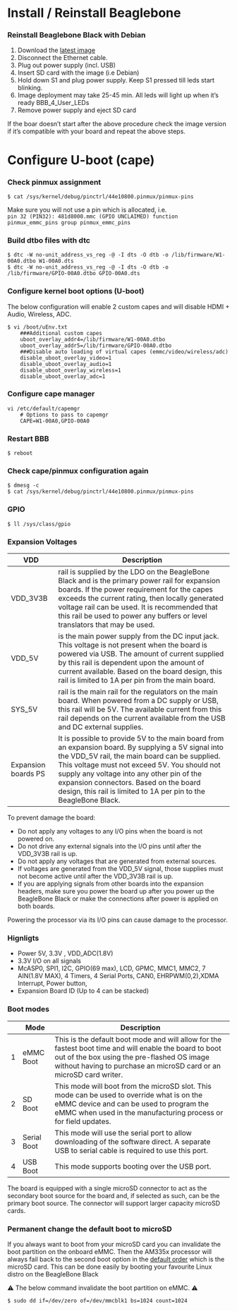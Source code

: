 # Install / Reinstall Beaglebone

### Reinstall Beaglebone Black with Debian

1. Download the [latest image](http://beagleboard.org/latest-images)
2. Disconnect the Ethernet cable.
3. Plug out power supply (incl. USB)
4. Insert SD card with the image (i.e Debian)
5. Hold down S1 and plug power supply. Keep S1 pressed till leds start blinking.
6. Image deployment may take 25-45 min. All leds will light up when it’s ready BBB_4_User_LEDs
7. Remove power supply and eject SD card

If the boar doesn’t start after the above procedure check the image version if it’s compatible with your board and repeat the above steps.

# Configure U-boot (cape)

### Check pinmux assignment
~~~
$ cat /sys/kernel/debug/pinctrl/44e10800.pinmux/pinmux-pins
~~~
Make sure you will not use a pin which is allocated, i.e.<br>`pin 32 (PIN32): 481d8000.mmc (GPIO UNCLAIMED) function pinmux_emmc_pins group pinmux_emmc_pins`

### Build dtbo files with dtc
~~~
$ dtc -W no-unit_address_vs_reg -@ -I dts -O dtb -o /lib/firmware/W1-00A0.dtbo W1-00A0.dts
$ dtc -W no-unit_address_vs_reg -@ -I dts -O dtb -o /lib/firmware/GPIO-00A0.dtbo GPIO-00A0.dts
~~~


### Configure kernel boot options (U-boot)

The below configuration will enable 2 custom capes and will disable HDMI + Audio, Wireless, ADC.
~~~
$ vi /boot/uEnv.txt
	###Additional custom capes
	uboot_overlay_addr4=/lib/firmware/W1-00A0.dtbo
	uboot_overlay_addr5=/lib/firmware/GPIO-00A0.dtbo
	###Disable auto loading of virtual capes (emmc/video/wireless/adc)
	disable_uboot_overlay_video=1
	disable_uboot_overlay_audio=1
	disable_uboot_overlay_wireless=1
	disable_uboot_overlay_adc=1
~~~

### Configure cape manager

~~~
vi /etc/default/capemgr
	# Options to pass to capemgr
	CAPE=W1-00A0,GPIO-00A0
~~~

### Restart BBB

~~~
$ reboot
~~~

### Check cape/pinmux configuration again
~~~
$ dmesg -c
$ cat /sys/kernel/debug/pinctrl/44e10800.pinmux/pinmux-pins
~~~

### GPIO
~~~
$ ll /sys/class/gpio
~~~

### Expansion Voltages

| VDD | Description |
|---|---|
| VDD_3V3B | rail is supplied by the LDO on the BeagleBone Black and is the primary power rail for expansion boards. If the power requirement for the capes exceeds the current rating, then locally generated voltage rail can be used. It is recommended that this rail be used to power any buffers or level translators that may be used. |
| VDD_5V | is the main power supply from the DC input jack. This voltage is not present when the board is powered via USB. The amount of current supplied by this rail is dependent upon the amount of current available. Based on the board design, this rail is limited to 1A per pin from the main board. |
| SYS_5V | rail is the main rail for the regulators on the main board. When powered from a DC supply or USB, this rail will be 5V. The available current from this rail depends on the current available from the USB and DC external supplies. |
| Expansion boards PS | It is possible to provide 5V to the main board from an expansion board. By supplying a 5V signal into the VDD_5V rail, the main board can be supplied. This voltage must not exceed 5V. You should not supply any voltage into any other pin of the expansion connectors. Based on the board design, this rail is limited to 1A per pin to the BeagleBone Black. |

To prevent damage the board:
- Do not apply any voltages to any I/O pins when the board is not powered on.
- Do not drive any external signals into the I/O pins until after the VDD_3V3B rail is up.
- Do not apply any voltages that are generated from external sources.
- If voltages are generated from the VDD_5V signal, those supplies must not become active until after the VDD_3V3B rail is up.
- If you are applying signals from other boards into the expansion headers, make sure you power the board up after you power up the BeagleBone Black or make the connections after power is applied on both boards.

Powering the processor via its I/O pins can cause damage to the processor.

### Hignligts

- Power 5V, 3.3V , VDD_ADC(1.8V)
- 3.3V I/O on all signals
- McASP0, SPI1, I2C, GPIO(69 max), LCD, GPMC, MMC1, MMC2, 7 AIN(1.8V MAX), 4 Timers, 4 Serial Ports, CAN0, EHRPWM(0,2),XDMA Interrupt, Power button, 
- Expansion Board ID (Up to 4 can be stacked)

### Boot modes

|| Mode | Description |
|---|---|---|
| 1 | eMMC Boot | This is the default boot mode and will allow for the fastest boot time and will enable the board to boot out of the box using the pre-flashed OS image without having to purchase an microSD card or an microSD card writer. |
| 2 | SD Boot | This mode will boot from the microSD slot. This mode can be used to override what is on the eMMC device and can be used to program the eMMC when used in the manufacturing process or for field updates. |
| 3 | Serial Boot | This mode will use the serial port to allow downloading of the software direct. A separate USB to serial cable is required to use this port. |
| 4 | USB Boot | This mode supports booting over the USB port. |

The board is equipped with a single microSD connector to act as the secondary boot source for the board and, if selected as such, can be the primary boot source. The connector will support larger capacity microSD cards.

### Permanent change the default boot to microSD

If you always want to boot from your microSD card you can invalidate the boot partition on the onboard eMMC. Then the AM335x processor will always fail back to the second boot option in the [default order](https://github.com/div-co/Home_Automation/tree/Home_Automation/Beaglebone#boot-modes) which is the microSD card. This can be done easily by booting your favourite Linux distro on the BeagleBone Black

:warning: The below command invalidate the boot partition on eMMC. :warning:
~~~
$ sudo dd if=/dev/zero of=/dev/mmcblk1 bs=1024 count=1024
~~~
